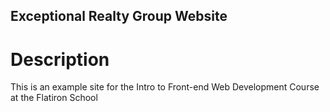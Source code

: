 Exceptional Realty Group Website
--

# Description

This is an example site for the Intro to Front-end Web Development Course at the Flatiron School
